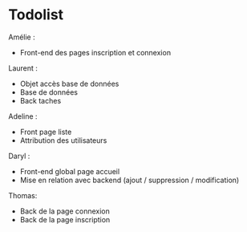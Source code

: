# Todolist

Amélie : 
* Front-end des pages inscription et connexion

Laurent :
* Objet accès base de données
* Base de données
* Back taches

Adeline : 
* Front page liste 
* Attribution des utilisateurs

Daryl : 
* Front-end global page accueil
* Mise en relation avec backend (ajout / suppression / modification)

Thomas:
* Back de la page connexion
* Back de la page inscription